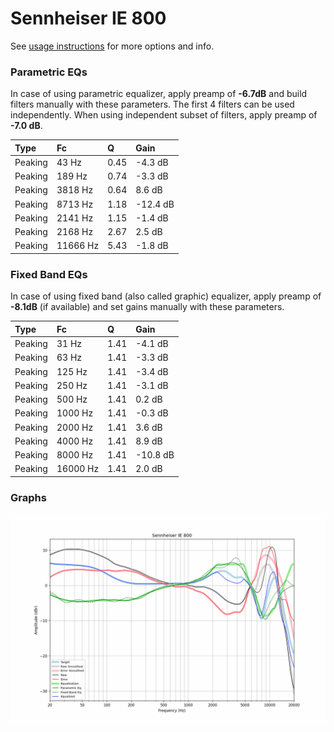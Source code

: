 # Sennheiser IE 800
See [usage instructions](https://github.com/jaakkopasanen/AutoEq#usage) for more options and info.

### Parametric EQs
In case of using parametric equalizer, apply preamp of **-6.7dB** and build filters manually
with these parameters. The first 4 filters can be used independently.
When using independent subset of filters, apply preamp of **-7.0 dB**.

| Type    | Fc       |    Q | Gain     |
|:--------|:---------|:-----|:---------|
| Peaking | 43 Hz    | 0.45 | -4.3 dB  |
| Peaking | 189 Hz   | 0.74 | -3.3 dB  |
| Peaking | 3818 Hz  | 0.64 | 8.6 dB   |
| Peaking | 8713 Hz  | 1.18 | -12.4 dB |
| Peaking | 2141 Hz  | 1.15 | -1.4 dB  |
| Peaking | 2168 Hz  | 2.67 | 2.5 dB   |
| Peaking | 11666 Hz | 5.43 | -1.8 dB  |

### Fixed Band EQs
In case of using fixed band (also called graphic) equalizer, apply preamp of **-8.1dB**
(if available) and set gains manually with these parameters.

| Type    | Fc       |    Q | Gain     |
|:--------|:---------|:-----|:---------|
| Peaking | 31 Hz    | 1.41 | -4.1 dB  |
| Peaking | 63 Hz    | 1.41 | -3.3 dB  |
| Peaking | 125 Hz   | 1.41 | -3.4 dB  |
| Peaking | 250 Hz   | 1.41 | -3.1 dB  |
| Peaking | 500 Hz   | 1.41 | 0.2 dB   |
| Peaking | 1000 Hz  | 1.41 | -0.3 dB  |
| Peaking | 2000 Hz  | 1.41 | 3.6 dB   |
| Peaking | 4000 Hz  | 1.41 | 8.9 dB   |
| Peaking | 8000 Hz  | 1.41 | -10.8 dB |
| Peaking | 16000 Hz | 1.41 | 2.0 dB   |

### Graphs
![](./Sennheiser%20IE%20800.png)